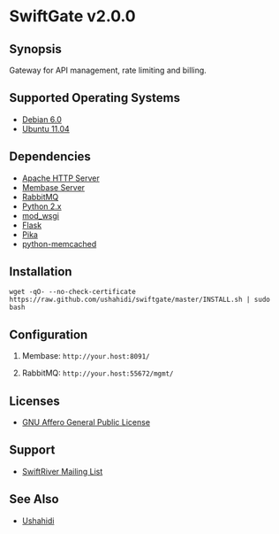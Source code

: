 # SwiftGate v2.0.0

## Synopsis

Gateway for API management, rate limiting and billing.

## Supported Operating Systems

* [Debian 6.0](http://www.debian.org/)
* [Ubuntu 11.04](http://www.ubuntu.com/)

## Dependencies

* [Apache HTTP Server](http://httpd.apache.org/)
* [Membase Server](http://www.couchbase.org/)
* [RabbitMQ](http://www.rabbitmq.com/)
* [Python 2.x](http://python.org/)
* [mod_wsgi](http://code.google.com/p/modwsgi/)
* [Flask](http://flask.pocoo.org/)
* [Pika](http://pika.github.com/)
* [python-memcached](http://www.tummy.com/Community/software/python-memcached/)

## Installation

`wget -qO- --no-check-certificate https://raw.github.com/ushahidi/swiftgate/master/INSTALL.sh | sudo bash`

## Configuration

1. Membase: `http://your.host:8091/`

2. RabbitMQ: `http://your.host:55672/mgmt/`

## Licenses

* [GNU Affero General Public License](http://www.gnu.org/licenses/agpl.html)

## Support

* [SwiftRiver Mailing List](http://groups.google.com/group/swiftriver)

## See Also

* [Ushahidi](http://www.ushahidi.com/)
